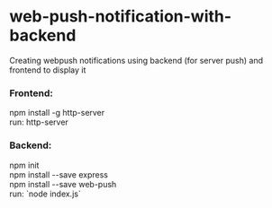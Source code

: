# web-push-notification-with-backend
Creating webpush notifications using backend (for server push) and frontend to display it

<h3>Frontend:</h3>
npm install -g http-server <br>
run: http-server

<h3>Backend:</h3>
npm init<br>
npm install --save express<br>
npm install --save web-push<br>
run: `node index.js`
